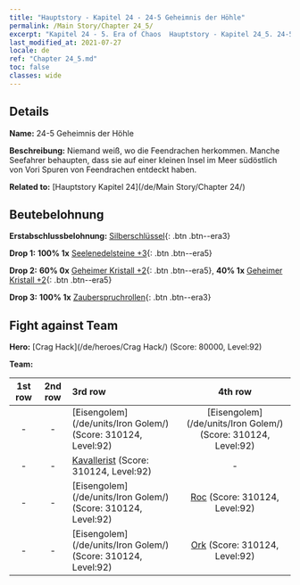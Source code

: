 ```yaml
---
title: "Hauptstory - Kapitel 24 - 24-5 Geheimnis der Höhle"
permalink: /Main Story/Chapter 24_5/
excerpt: "Kapitel 24 - 5. Era of Chaos  Hauptstory - Kapitel 24_5. 24-5 Geheimnis der Höhle"
last_modified_at: 2021-07-27
locale: de
ref: "Chapter 24_5.md"
toc: false
classes: wide
---
```


## Details

 **Name:** 24-5 Geheimnis der Höhle

 **Beschreibung:** Niemand weiß, wo die Feendrachen herkommen. Manche Seefahrer behaupten, dass sie auf einer kleinen Insel im Meer südöstlich von Vori Spuren von Feendrachen entdeckt haben.

 **Related to:** [Hauptstory Kapitel 24](/de/Main Story/Chapter 24/)

## Beutebelohnung

 **Erstabschlussbelohnung:** [Silberschlüssel](/ItemsDE/con_693/){: .btn .btn--era3}

 **Drop 1:** **100% 1x** [Seelenedelsteine +3](/ItemsDE/mat_86/){: .btn .btn--era5}

 **Drop 2:** **60% 0x** [Geheimer Kristall +2](/ItemsDE/mat_80/){: .btn .btn--era5}, **40% 1x** [Geheimer Kristall +2](/ItemsDE/mat_80/){: .btn .btn--era5}

 **Drop 3:** **100% 1x** [Zauberspruchrollen](/ItemsDE/con_694/){: .btn .btn--era3}


## Fight against Team
 **Hero:** [Crag Hack](/de/heroes/Crag Hack/) (Score: 80000, Level:92)

 **Team:**


  | 1st row | 2nd row | 3rd row | 4th row |
  |:----:|:----:|:----|:----:|
  | - | - | [Eisengolem](/de/units/Iron Golem/) (Score: 310124, Level:92)  | [Eisengolem](/de/units/Iron Golem/) (Score: 310124, Level:92)  |
  | - | - | [Kavallerist](/de/units/Cavalier/) (Score: 310124, Level:92)  | - |
  | - | - | [Eisengolem](/de/units/Iron Golem/) (Score: 310124, Level:92)  | [Roc](/de/units/Roc/) (Score: 310124, Level:92)  |
  | - | - | [Eisengolem](/de/units/Iron Golem/) (Score: 310124, Level:92)  | [Ork](/de/units/Orc/) (Score: 310124, Level:92)  |


